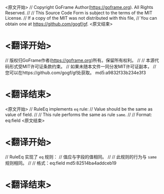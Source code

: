 
<原文开始>
// Copyright GoFrame Author(https://goframe.org). All Rights Reserved.
//
// This Source Code Form is subject to the terms of the MIT License.
// If a copy of the MIT was not distributed with this file,
// You can obtain one at https://github.com/gogf/gf.
<原文结束>

# <翻译开始>
// 版权归GoFrame作者(https://goframe.org)所有。保留所有权利。
//
// 本源代码形式受MIT许可证条款约束。
// 如果未随本文件一同分发MIT许可证副本，
// 您可以在https://github.com/gogf/gf处获取。 md5:a9832f33b234e3f3
# <翻译结束>


<原文开始>
// RuleEq implements `eq` rule:
// Value should be the same as value of field.
//
// This rule performs the same as rule `same`.
//
// Format: eq:field
<原文结束>

# <翻译开始>
// RuleEq 实现了 `eq` 规则：
// 值应与字段的值相同。
//
// 此规则的行为与 `same` 规则相同。
//
// 格式：eq:field md5:82514ba4addceb19
# <翻译结束>

